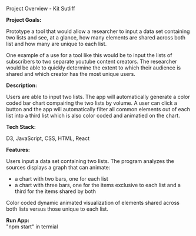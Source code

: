 
Project Overview - Kit Sutliff

**Project Goals:**

Prototype a tool that would allow a researcher to input a data set containing two lists and see, at a glance, how many elements are shared across both list and how many are unique to each list.

One example of a use for a tool like this would be to input the lists of subscribers to two separate youtube content creators. The researcher would be able to quickly determine the extent to which their audience is shared and which creator has the most unique users.

**Description:**

Users are able to input two lists. The app will automatically generate a color coded bar chart compairing the two lists by volume. A user can click a button and the app will automatically filter all common elements out of each list into a third list which is also color coded and animatied on the chart.

**Tech Stack:**

D3, JavaScript, CSS, HTML, React

**Features:**

Users input a data set containing two lists. The program analyzes the sources displays a graph that can animate:
- a chart with two bars, one for each list
- a chart with three bars, one for the items exclusive to each list and a third for the items shared by both

Color coded dynamic animated visualization of elements shared across both lists versus those unique to each list.

**Run App:**  
"npm start" in termial

